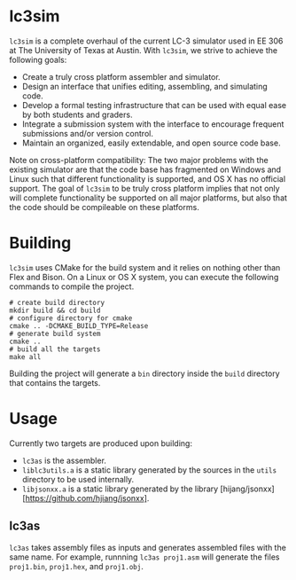# lc3sim
`lc3sim` is a complete overhaul of the current LC-3 simulator used in EE 306 at
The University of Texas at Austin.  With `lc3sim`, we strive to achieve the
following goals:
* Create a truly cross platform assembler and simulator.
* Design an interface that unifies editing, assembling, and simulating code.
* Develop a formal testing infrastructure that can be used with equal ease by
  both students and graders.
* Integrate a submission system with the interface to encourage frequent
  submissions and/or version control.
* Maintain an organized, easily extendable, and open source code base.

Note on cross-platform compatibility: The two major problems with the existing
simulator are that the code base has fragmented on Windows and Linux such that
different functionality is supported, and OS X has no official support. The goal
of `lc3sim` to be truly cross platform implies that not only will complete
functionality be supported on all major platforms, but also that the code should
be compileable on these platforms.

# Building
`lc3sim` uses CMake for the build system and it relies on nothing other than Flex
and Bison. On a Linux or OS X system, you can execute the following commands to
compile the project.

```
# create build directory
mkdir build && cd build
# configure directory for cmake
cmake .. -DCMAKE_BUILD_TYPE=Release
# generate build system
cmake ..
# build all the targets
make all
```

Building the project will generate a `bin` directory inside the `build`
directory that contains the targets.

# Usage
Currently two targets are produced upon building:
* `lc3as` is the assembler.
* `liblc3utils.a` is a static library generated by the sources in the `utils` directory to be used internally.
* `libjsonxx.a` is a static library generated by the library [hijang/jsonxx][https://github.com/hjiang/jsonxx].

## lc3as
`lc3as` takes assembly files as inputs and generates assembled files with the
same name. For example, runnning `lc3as proj1.asm` will generate the files
`proj1.bin`, `proj1.hex`, and `proj1.obj`.
